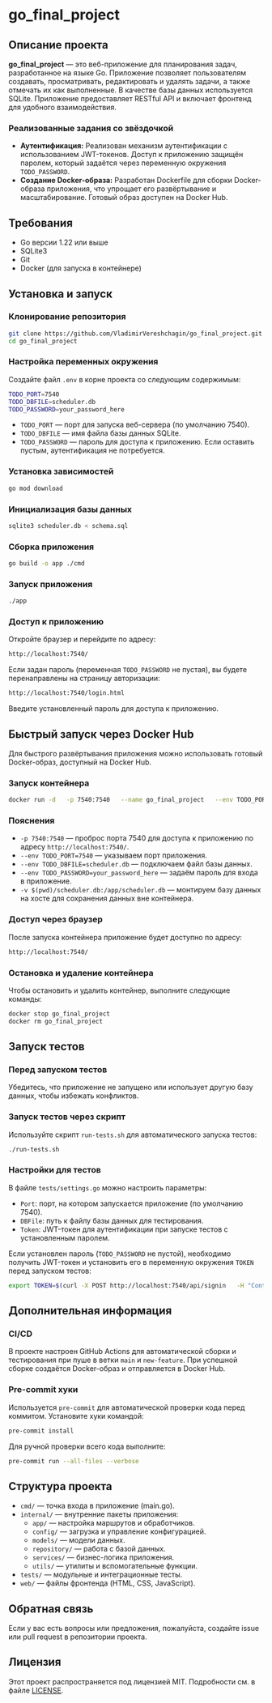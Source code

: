 
# go_final_project

## Описание проекта

**go_final_project** — это веб-приложение для планирования задач, разработанное на языке Go. Приложение позволяет пользователям создавать, просматривать, редактировать и удалять задачи, а также отмечать их как выполненные. В качестве базы данных используется SQLite. Приложение предоставляет RESTful API и включает фронтенд для удобного взаимодействия.

### Реализованные задания со звёздочкой

- **Аутентификация:** Реализован механизм аутентификации с использованием JWT-токенов. Доступ к приложению защищён паролем, который задаётся через переменную окружения `TODO_PASSWORD`.
- **Создание Docker-образа:** Разработан Dockerfile для сборки Docker-образа приложения, что упрощает его развёртывание и масштабирование. Готовый образ доступен на Docker Hub.

## Требования

- Go версии 1.22 или выше
- SQLite3
- Git
- Docker (для запуска в контейнере)

## Установка и запуск

### Клонирование репозитория

```bash
git clone https://github.com/VladimirVereshchagin/go_final_project.git
cd go_final_project
```

### Настройка переменных окружения

Создайте файл `.env` в корне проекта со следующим содержимым:

```bash
TODO_PORT=7540
TODO_DBFILE=scheduler.db
TODO_PASSWORD=your_password_here
```

- `TODO_PORT` — порт для запуска веб-сервера (по умолчанию 7540).
- `TODO_DBFILE` — имя файла базы данных SQLite.
- `TODO_PASSWORD` — пароль для доступа к приложению. Если оставить пустым, аутентификация не потребуется.

### Установка зависимостей

```bash
go mod download
```

### Инициализация базы данных

```bash
sqlite3 scheduler.db < schema.sql
```

### Сборка приложения

```bash
go build -o app ./cmd
```

### Запуск приложения

```bash
./app
```

### Доступ к приложению

Откройте браузер и перейдите по адресу:

```bash
http://localhost:7540/
```

Если задан пароль (переменная `TODO_PASSWORD` не пустая), вы будете перенаправлены на страницу авторизации:

```bash
http://localhost:7540/login.html
```

Введите установленный пароль для доступа к приложению.

## Быстрый запуск через Docker Hub

Для быстрого развёртывания приложения можно использовать готовый Docker-образ, доступный на Docker Hub.

### Запуск контейнера

```bash
docker run -d   -p 7540:7540   --name go_final_project   --env TODO_PORT=7540   --env TODO_DBFILE=scheduler.db   --env TODO_PASSWORD=your_password_here   -v $(pwd)/scheduler.db:/app/scheduler.db   vladimirvereshchagin/go_final_project:latest
```

### Пояснения

- `-p 7540:7540` — проброс порта 7540 для доступа к приложению по адресу `http://localhost:7540/`.
- `--env TODO_PORT=7540` — указываем порт приложения.
- `--env TODO_DBFILE=scheduler.db` — подключаем файл базы данных.
- `--env TODO_PASSWORD=your_password_here` — задаём пароль для входа в приложение.
- `-v $(pwd)/scheduler.db:/app/scheduler.db` — монтируем базу данных на хосте для сохранения данных вне контейнера.

### Доступ через браузер

После запуска контейнера приложение будет доступно по адресу:

```bash
http://localhost:7540/
```

### Остановка и удаление контейнера

Чтобы остановить и удалить контейнер, выполните следующие команды:

```bash
docker stop go_final_project
docker rm go_final_project
```

## Запуск тестов

### Перед запуском тестов

Убедитесь, что приложение не запущено или использует другую базу данных, чтобы избежать конфликтов.

### Запуск тестов через скрипт

Используйте скрипт `run-tests.sh` для автоматического запуска тестов:

```bash
./run-tests.sh
```

### Настройки для тестов

В файле `tests/settings.go` можно настроить параметры:

- `Port`: порт, на котором запускается приложение (по умолчанию 7540).
- `DBFile`: путь к файлу базы данных для тестирования.
- `Token`: JWT-токен для аутентификации при запуске тестов с установленным паролем.

Если установлен пароль (`TODO_PASSWORD` не пустой), необходимо получить JWT-токен и установить его в переменную окружения `TOKEN` перед запуском тестов:

```bash
export TOKEN=$(curl -X POST http://localhost:7540/api/signin   -H "Content-Type: application/json"   -d '{"password":"your_password_here"}' --silent | jq --raw-output .token)
```

## Дополнительная информация

### CI/CD

В проекте настроен GitHub Actions для автоматической сборки и тестирования при пуше в ветки `main` и `new-feature`. При успешной сборке создаётся Docker-образ и отправляется в Docker Hub.

### Pre-commit хуки

Используется `pre-commit` для автоматической проверки кода перед коммитом. Установите хуки командой:

```bash
pre-commit install
```

Для ручной проверки всего кода выполните:

```bash
pre-commit run --all-files --verbose
```

## Структура проекта

- `cmd/` — точка входа в приложение (main.go).
- `internal/` — внутренние пакеты приложения:
  - `app/` — настройка маршрутов и обработчиков.
  - `config/` — загрузка и управление конфигурацией.
  - `models/` — модели данных.
  - `repository/` — работа с базой данных.
  - `services/` — бизнес-логика приложения.
  - `utils/` — утилиты и вспомогательные функции.
- `tests/` — модульные и интеграционные тесты.
- `web/` — файлы фронтенда (HTML, CSS, JavaScript).

## Обратная связь

Если у вас есть вопросы или предложения, пожалуйста, создайте issue или pull request в репозитории проекта.

## Лицензия

Этот проект распространяется под лицензией MIT. Подробности см. в файле [LICENSE](LICENSE).

